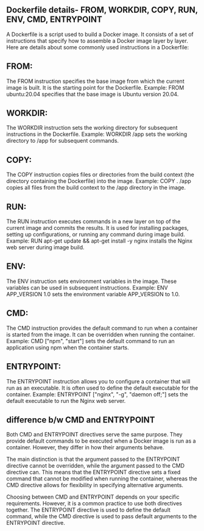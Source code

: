 ## Dockerfile details- FROM, WORKDIR, COPY, RUN, ENV, CMD, ENTRYPOINT
A Dockerfile is a script used to build a Docker image. It consists of a set of instructions that specify how to assemble a Docker image layer by layer. Here are details about some commonly used instructions in a Dockerfile:

## FROM:

The FROM instruction specifies the base image from which the current image is built. It is the starting point for the Dockerfile.
Example: FROM ubuntu:20.04 specifies that the base image is Ubuntu version 20.04.
## WORKDIR:

The WORKDIR instruction sets the working directory for subsequent instructions in the Dockerfile.
Example: WORKDIR /app sets the working directory to /app for subsequent commands.
## COPY:

The COPY instruction copies files or directories from the build context (the directory containing the Dockerfile) into the image.
Example: COPY . /app copies all files from the build context to the /app directory in the image.
## RUN:

The RUN instruction executes commands in a new layer on top of the current image and commits the results. It is used for installing packages, setting up configurations, or running any command during image build.
Example: RUN apt-get update && apt-get install -y nginx installs the Nginx web server during image build.
## ENV:

The ENV instruction sets environment variables in the image. These variables can be used in subsequent instructions.
Example: ENV APP_VERSION 1.0 sets the environment variable APP_VERSION to 1.0.
## CMD:

The CMD instruction provides the default command to run when a container is started from the image. It can be overridden when running the container.
Example: CMD ["npm", "start"] sets the default command to run an application using npm when the container starts.
## ENTRYPOINT:

The ENTRYPOINT instruction allows you to configure a container that will run as an executable. It is often used to define the default executable for the container.
Example: ENTRYPOINT ["nginx", "-g", "daemon off;"] sets the default executable to run the Nginx web server.

## difference b/w CMD and ENTRYPOINT
Both CMD and ENTRYPOINT directives serve the same purpose. They provide default commands to be executed when a Docker image is run as a container. However, they differ in how their arguments behave.

The main distinction is that the argument passed to the ENTRYPOINT directive cannot be overridden, while the argument passed to the CMD directive can. This means that the ENTRYPOINT directive sets a fixed command that cannot be modified when running the container, whereas the CMD directive allows for flexibility in specifying alternative arguments.

Choosing between CMD and ENTRYPOINT depends on your specific requirements. However, it is a common practice to use both directives together. The ENTRYPOINT directive is used to define the default command, while the CMD directive is used to pass default arguments to the ENTRYPOINT directive.





